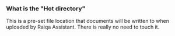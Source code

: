 ### What is the "Hot directory"

This is a pre-set file location that documents will be written to when uploaded by Raiqa Assistant. There is really no need to touch it.
